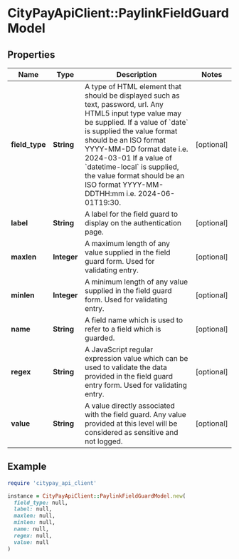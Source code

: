 # CityPayApiClient::PaylinkFieldGuardModel

## Properties

| Name | Type | Description | Notes |
| ---- | ---- | ----------- | ----- |
| **field_type** | **String** | A type of HTML element that should be displayed such as text, password, url. Any HTML5 input type value may be supplied.  If a value of &#x60;date&#x60; is supplied the value format should be an ISO format YYYY-MM-DD format date i.e. 2024-03-01 If a value of &#x60;datetime-local&#x60; is supplied, the value format should be an ISO format YYYY-MM-DDTHH:mm i.e. 2024-06-01T19:30.  | [optional] |
| **label** | **String** | A label for the field guard to display on the authentication page. | [optional] |
| **maxlen** | **Integer** | A maximum length of any value supplied in the field guard form. Used for validating entry. | [optional] |
| **minlen** | **Integer** | A minimum length of any value supplied in the field guard form. Used for validating entry. | [optional] |
| **name** | **String** | A field name which is used to refer to a field which is guarded. | [optional] |
| **regex** | **String** | A JavaScript regular expression value which can be used to validate the data provided in the field guard entry form. Used for validating entry. | [optional] |
| **value** | **String** | A value directly associated with the field guard. Any value provided at this level will be considered as sensitive and not logged. | [optional] |

## Example

```ruby
require 'citypay_api_client'

instance = CityPayApiClient::PaylinkFieldGuardModel.new(
  field_type: null,
  label: null,
  maxlen: null,
  minlen: null,
  name: null,
  regex: null,
  value: null
)
```


